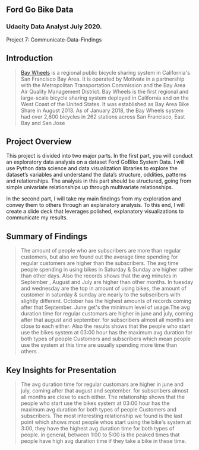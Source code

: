 ##  Ford Go Bike Data
### Udacity Data Analyst July  2020.

Project 7: Communicate-Data-Findings 


## Introduction

>  [Bay Wheels](https://en.wikipedia.org/wiki/Bay_Wheels)  is a regional public bicycle sharing system in California's San Francisco Bay Area. It is operated by Motivate in a partnership with the Metropolitan Transportation Commission and the Bay Area Air Quality Management District. Bay Wheels is the first regional and large-scale bicycle sharing system deployed in California and on the West Coast of the United States. It was established as Bay Area Bike Share in August 2013. As of January 2018, the Bay Wheels system had over 2,600 bicycles in 262 stations across San Francisco, East Bay and San Jose 


## Project Overview
This project is divided into two major parts. In the first part, you will conduct an exploratory data analysis on a dataset Ford GoBike System Data. I will use Python data science and data visualization libraries to explore the dataset’s variables and understand the data’s structure, oddities, patterns and relationships. The analysis in this part should be structured, going from simple univariate relationships up through multivariate relationships.

In the second part, I will take my main findings from my exploration and convey them to others through an explanatory analysis. To this end, I will create a slide deck that leverages polished, explanatory visualizations to communicate my results.

## Summary of Findings

 >   The amount of people who are subscribers are more than regular customers, but also we found out the average time spending for regular customers are higher than the subscribers. The avg time people spending in using bikes in Saturday & Sunday are higher rather than other days. Also the records shows that the avg minutes in September , August and July are higher than other months. In tuesday and wednesday are the top in amount of using bikes, the amount of customer in saturday & sunday are nearly to the subscribers with slightly different. October has the highest amounts of records coming after that September. June get's the minimum level of usage.The avg duration time for regular customars are higher in june and july, coming after that august and september. for subscribers almost all months are close to each either. Also the results shows that the people who start use the bikes system at 03:00 hour has the maximum avg duration for both types of people Customers and subscribers which mean  people use the system at this time are usually  spending more time than others .



## Key Insights for Presentation

>  The avg duration time for regular customars are higher in june and july, coming after that august and september. for subscribers almost all months are close to each either. The relationship shows that the people who start use the bikes system at 03:00 hour has the maximum avg duration for both types of people Customers and subscribers. The most interesting relationship we found is the last point which shows most people whos start using the bike's system at 3:00, they have the highest avg duration time for both types of people. in general, between 1:00 to 5:00 is the peaked times that people have high avg duration time if they take a bike in these time.

